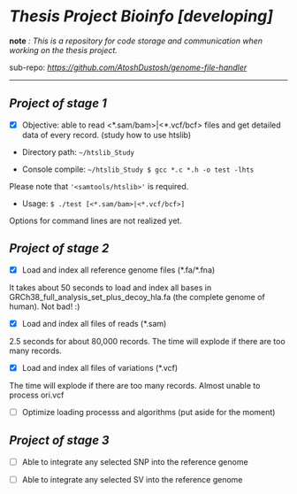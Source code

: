 # ***Thesis Project Bioinfo [developing]***

**note** *: This is a repository for code storage and communication when working on the thesis project.*

sub-repo: *https://github.com/AtoshDustosh/genome-file-handler*

***  

## *Project of stage 1*

- [x] Objective: able to read <\*.sam/bam>|<\*.vcf/bcf> files and get detailed data of every record. (study how to use htslib)

- Directory path: `~/htslib_Study`

- Console compile: `~/htslib_Study $ gcc *.c *.h -o test -lhts`

Please note that `'<samtools/htslib>'` is required.

- Usage: `$ ./test [<*.sam/bam>|<*.vcf/bcf>]`

Options for command lines are not realized yet.


## *Project of stage 2*

- [x] Load and index all reference genome files (\*.fa/\*.fna)

It takes about 50 seconds to load and index all bases in GRCh38_full_analysis_set_plus_decoy_hla.fa (the complete genome of human). Not bad! :)

- [x] Load and index all files of reads (\*.sam)

2.5 seconds for about 80,000 records. The time will explode if there are too many records. 

- [x] Load and index all files of variations (\*.vcf)

The time will explode if there are too many records. Almost unable to process ori.vcf

- [ ] Optimize loading processs and algorithms (put aside for the moment)

## *Project of stage 3* 

- [ ] Able to integrate any selected SNP into the reference genome

- [ ] Able to integrate any selected SV into the reference genome
